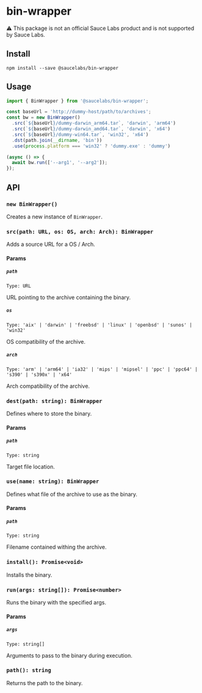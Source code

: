 # bin-wrapper

:warning: This package is not an official Sauce Labs product and is not supported by Sauce Labs.

## Install

`npm install --save @saucelabs/bin-wrapper`

## Usage

```js
import { BinWrapper } from '@saucelabs/bin-wrapper';

const baseUrl = 'http://dummy-host/path/to/archives';
const bw = new BinWrapper()
  .src(`${baseUrl}/dummy-darwin_arm64.tar`, 'darwin', 'arm64')
  .src(`${baseUrl}/dummy-darwin_amd64.tar`, 'darwin', 'x64')
  .src(`${baseUrl}/dummy-win64.tar`, 'win32', 'x64')
  .dst(path.join(__dirname, 'bin'))
  .use(process.platform === 'win32' ? 'dummy.exe' : 'dummy')

(async () => {
  await bw.run(['--arg1', '--arg2']);
});

```

## API

### `new BinWrapper()`

Creates a new instance of `BinWrapper`.

###  `src(path: URL, os: OS, arch: Arch): BinWrapper`

Adds a source URL for a OS / Arch.

#### Params

##### `path`

`Type: URL`

URL pointing to the archive containing the binary.


##### `os`

`Type: 'aix' | 'darwin' | 'freebsd' | 'linux' | 'openbsd' | 'sunos' | 'win32'`

OS compatibility of the archive.

##### `arch`

`Type: 'arm' | 'arm64' | 'ia32' | 'mips' | 'mipsel' | 'ppc' | 'ppc64' | 's390' | 's390x' | 'x64'`

Arch compatibility of the archive.

### `dest(path: string): BinWrapper`

Defines where to store the binary.

#### Params

##### `path`

`Type: string`

Target file location.

### `use(name: string): BinWrapper`

Defines what file of the archive to use as the binary.

#### Params

##### `path`

`Type: string`

Filename contained withing the archive.

### `install(): Promise<void>`

Installs the binary.

### `run(args: string[]): Promise<number>`

Runs the binary with the specified args.

#### Params

##### `args`

`Type: string[]`

Arguments to pass to the binary during execution.

### `path(): string`

Returns the path to the binary.
